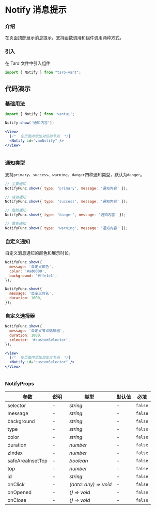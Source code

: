 # Notify 消息提示

### 介绍

在页面顶部展示消息提示，支持函数调用和组件调用两种方式。

### 引入

在 Taro 文件中引入组件

```js
import { Notify } from "taro-vant"; 
```

## 代码演示

### 基础用法

```js
import { Notify } from 'vantui';

Notify.show('通知内容');
```

```jsx
<View>
  {/*  在页面内添加对应的节点  */}
  <Notify id="vanNotify" />
</View>
 
```

### 通知类型

支持`primary`、`success`、`warning`、`danger`四种通知类型，默认为`danger`。

```js
// 主要通知
NotifyFunc.show({ type: 'primary', message: '通知内容' });

// 成功通知
NotifyFunc.show({ type: 'success', message: '通知内容' });

// 危险通知
NotifyFunc.show({ type: 'danger', message: '通知内容' });

// 警告通知
NotifyFunc.show({ type: 'warning', message: '通知内容' });
```

### 自定义通知

自定义消息通知的颜色和展示时长。

```js
NotifyFunc.show({
  message: '自定义颜色',
  color: '#ad0000',
  background: '#ffe1e1',
});

NotifyFunc.show({
  message: '自定义时长',
  duration: 1000,
});
```

### 自定义选择器

```js
NotifyFunc.show({
  message: '自定义节点选择器',
  duration: 1000,
  selector: '#customSelector',
});
```

```jsx
<View>
  {/*  在页面内添加自定义节点  */}
  <Notify id="customSelector" />
</View>
 
```
### NotifyProps
| 参数 | 说明 | 类型 | 默认值 | 必填 |
| --- | --- | --- | --- | --- |
| selector | - | _&nbsp;&nbsp;string<br/>_ | - | `false` |
| message | - | _&nbsp;&nbsp;string<br/>_ | - | `false` |
| background | - | _&nbsp;&nbsp;string<br/>_ | - | `false` |
| type | - | _&nbsp;&nbsp;string<br/>_ | - | `false` |
| color | - | _&nbsp;&nbsp;string<br/>_ | - | `false` |
| duration | - | _&nbsp;&nbsp;number<br/>_ | - | `false` |
| zIndex | - | _&nbsp;&nbsp;number<br/>_ | - | `false` |
| safeAreaInsetTop | - | _&nbsp;&nbsp;boolean<br/>_ | - | `false` |
| top | - | _&nbsp;&nbsp;number<br/>_ | - | `false` |
| id | - | _&nbsp;&nbsp;string<br/>_ | - | `false` |
| onClick | - | _&nbsp;&nbsp;(data:&nbsp;any)&nbsp;=>&nbsp;void<br/>_ | - | `false` |
| onOpened | - | _&nbsp;&nbsp;()&nbsp;=>&nbsp;void<br/>_ | - | `false` |
| onClose | - | _&nbsp;&nbsp;()&nbsp;=>&nbsp;void<br/>_ | - | `false` |

